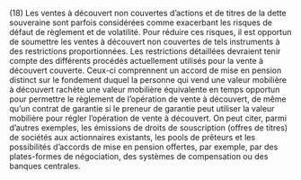 (18) Les ventes à découvert non couvertes d’actions et de titres de la dette souveraine sont parfois considérées comme exacerbant les risques de défaut de règlement et de volatilité. Pour réduire ces risques, il est opportun de soumettre les ventes à découvert non couvertes de tels instruments à des restrictions proportionnées. Les restrictions détaillées devraient tenir compte des différents procédés actuellement utilisés pour la vente à découvert couverte. Ceux-ci comprennent un accord de mise en pension distinct sur le fondement duquel la personne qui vend une valeur mobilière à découvert rachète une valeur mobilière équivalente en temps opportun pour permettre le règlement de l’opération de vente à découvert, de même qu’un contrat de garantie si le preneur de garantie peut utiliser la valeur mobilière pour régler l’opération de vente à découvert. On peut citer, parmi d’autres exemples, les émissions de droits de souscription (offres de titres) de sociétés aux actionnaires existants, les pools de prêteurs et les possibilités d’accords de mise en pension offertes, par exemple, par des plates-formes de négociation, des systèmes de compensation ou des banques centrales.